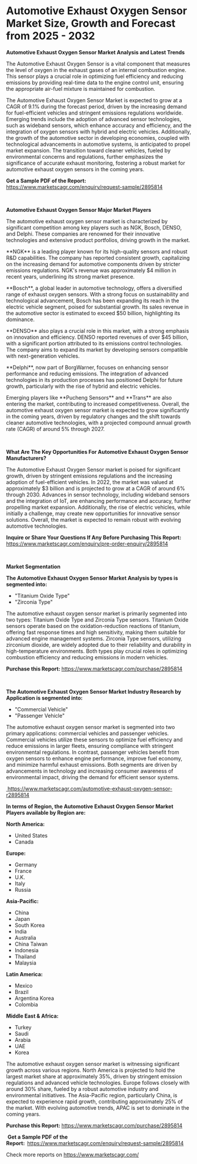 <p><h1>Automotive Exhaust Oxygen Sensor Market Size, Growth and Forecast from 2025 - 2032</h1></p><p><strong>Automotive Exhaust Oxygen Sensor Market Analysis and Latest Trends</strong></p>
<p><p>The Automotive Exhaust Oxygen Sensor is a vital component that measures the level of oxygen in the exhaust gases of an internal combustion engine. This sensor plays a crucial role in optimizing fuel efficiency and reducing emissions by providing real-time data to the engine control unit, ensuring the appropriate air-fuel mixture is maintained for combustion. </p><p>The Automotive Exhaust Oxygen Sensor Market is expected to grow at a CAGR of 9.1% during the forecast period, driven by the increasing demand for fuel-efficient vehicles and stringent emissions regulations worldwide. Emerging trends include the adoption of advanced sensor technologies, such as wideband sensors, which enhance accuracy and efficiency, and the integration of oxygen sensors with hybrid and electric vehicles. Additionally, the growth of the automotive sector in developing economies, coupled with technological advancements in automotive systems, is anticipated to propel market expansion. The transition toward cleaner vehicles, fueled by environmental concerns and regulations, further emphasizes the significance of accurate exhaust monitoring, fostering a robust market for automotive exhaust oxygen sensors in the coming years.</p></p>
<p><strong>Get a Sample PDF of the Report:&nbsp;</strong> <a href="https://www.marketscagr.com/enquiry/request-sample/2895814?utm_campaign=3550&utm_medium=2&utm_source=Github&utm_content=ia&utm_term=15032025&utm_id=automotive-exhaust-oxygen-sensor">https://www.marketscagr.com/enquiry/request-sample/2895814</a></p>
<p>&nbsp;</p>
<p><strong>Automotive Exhaust Oxygen Sensor Major Market Players</strong></p>
<p><p>The automotive exhaust oxygen sensor market is characterized by significant competition among key players such as NGK, Bosch, DENSO, and Delphi. These companies are renowned for their innovative technologies and extensive product portfolios, driving growth in the market.</p><p>**NGK** is a leading player known for its high-quality sensors and robust R&D capabilities. The company has reported consistent growth, capitalizing on the increasing demand for automotive components driven by stricter emissions regulations. NGK's revenue was approximately $4 million in recent years, underlining its strong market presence.</p><p>**Bosch**, a global leader in automotive technology, offers a diversified range of exhaust oxygen sensors. With a strong focus on sustainability and technological advancement, Bosch has been expanding its reach in the electric vehicle segment, poised for substantial growth. Its sales revenue in the automotive sector is estimated to exceed $50 billion, highlighting its dominance.</p><p>**DENSO** also plays a crucial role in this market, with a strong emphasis on innovation and efficiency. DENSO reported revenues of over $45 billion, with a significant portion attributed to its emissions control technologies. The company aims to expand its market by developing sensors compatible with next-generation vehicles.</p><p>**Delphi**, now part of BorgWarner, focuses on enhancing sensor performance and reducing emissions. The integration of advanced technologies in its production processes has positioned Delphi for future growth, particularly with the rise of hybrid and electric vehicles.</p><p>Emerging players like **Pucheng Sensors** and **Trans** are also entering the market, contributing to increased competitiveness. Overall, the automotive exhaust oxygen sensor market is expected to grow significantly in the coming years, driven by regulatory changes and the shift towards cleaner automotive technologies, with a projected compound annual growth rate (CAGR) of around 5% through 2027.</p></p>
<p>&nbsp;</p>
<p><strong>What Are The Key Opportunities For Automotive Exhaust Oxygen Sensor Manufacturers?</strong></p>
<p><p>The Automotive Exhaust Oxygen Sensor market is poised for significant growth, driven by stringent emissions regulations and the increasing adoption of fuel-efficient vehicles. In 2022, the market was valued at approximately $3 billion and is projected to grow at a CAGR of around 6% through 2030. Advances in sensor technology, including wideband sensors and the integration of IoT, are enhancing performance and accuracy, further propelling market expansion. Additionally, the rise of electric vehicles, while initially a challenge, may create new opportunities for innovative sensor solutions. Overall, the market is expected to remain robust with evolving automotive technologies.</p></p>
<p><strong>Inquire or Share Your Questions If Any Before Purchasing This Report:</strong> <a href="https://www.marketscagr.com/enquiry/pre-order-enquiry/2895814?utm_campaign=3550&utm_medium=2&utm_source=Github&utm_content=ia&utm_term=15032025&utm_id=automotive-exhaust-oxygen-sensor">https://www.marketscagr.com/enquiry/pre-order-enquiry/2895814</a></p>
<p>&nbsp;</p>
<p><strong>Market Segmentation</strong></p>
<p><strong>The Automotive Exhaust Oxygen Sensor Market Analysis by types is segmented into:</strong></p>
<p><ul><li>"Titanium Oxide Type"</li><li>"Zirconia Type"</li></ul></p>
<p><p>The automotive exhaust oxygen sensor market is primarily segmented into two types: Titanium Oxide Type and Zirconia Type sensors. Titanium Oxide sensors operate based on the oxidation-reduction reactions of titanium, offering fast response times and high sensitivity, making them suitable for advanced engine management systems. Zirconia Type sensors, utilizing zirconium dioxide, are widely adopted due to their reliability and durability in high-temperature environments. Both types play crucial roles in optimizing combustion efficiency and reducing emissions in modern vehicles.</p></p>
<p><strong>Purchase this Report:&nbsp;</strong><a href="https://www.marketscagr.com/purchase/2895814?utm_campaign=3550&utm_medium=2&utm_source=Github&utm_content=ia&utm_term=15032025&utm_id=automotive-exhaust-oxygen-sensor">https://www.marketscagr.com/purchase/2895814</a></p>
<p>&nbsp;</p>
<p><strong>The Automotive Exhaust Oxygen Sensor Market Industry Research by Application is segmented into:</strong></p>
<p><ul><li>"Commercial Vehicle"</li><li>"Passenger Vehicle"</li></ul></p>
<p><p>The automotive exhaust oxygen sensor market is segmented into two primary applications: commercial vehicles and passenger vehicles. Commercial vehicles utilize these sensors to optimize fuel efficiency and reduce emissions in larger fleets, ensuring compliance with stringent environmental regulations. In contrast, passenger vehicles benefit from oxygen sensors to enhance engine performance, improve fuel economy, and minimize harmful exhaust emissions. Both segments are driven by advancements in technology and increasing consumer awareness of environmental impact, driving the demand for efficient sensor systems.</p></p>
<p><a href="https://www.marketscagr.com/automotive-exhaust-oxygen-sensor-r2895814?utm_campaign=3550&utm_medium=2&utm_source=Github&utm_content=ia&utm_term=15032025&utm_id=automotive-exhaust-oxygen-sensor">&nbsp;https://www.marketscagr.com/automotive-exhaust-oxygen-sensor-r2895814</a></p>
<p><strong>In terms of Region, the Automotive Exhaust Oxygen Sensor Market Players available by Region are:</strong></p>
<p>
    <p> <strong> North America: </strong>
        <ul>
            <li>United States</li>
            <li>Canada</li>
        </ul>
        </p> 
    <p> <strong> Europe: </strong>
        <ul>
            <li>Germany</li>
            <li>France</li>
            <li>U.K.</li>
            <li>Italy</li>
            <li>Russia</li>
        </ul>
        </p> 
    <p> <strong> Asia-Pacific: </strong>
        <ul>
            <li>China</li>
            <li>Japan</li>
            <li>South Korea</li>
            <li>India</li>
            <li>Australia</li>
            <li>China Taiwan</li>
            <li>Indonesia</li>
            <li>Thailand</li>
            <li>Malaysia</li>
        </ul>
        </p> 
    <p> <strong> Latin America: </strong>
        <ul>
            <li>Mexico</li>
            <li>Brazil</li>
            <li>Argentina Korea</li>
            <li>Colombia</li>
        </ul>
        </p> 
    <p> <strong> Middle East & Africa: </strong>
        <ul>
            <li>Turkey</li>
            <li>Saudi</li>
            <li>Arabia</li>
            <li>UAE</li>
            <li>Korea</li>
        </ul>
    </p>
    </p>
<p><p>The automotive exhaust oxygen sensor market is witnessing significant growth across various regions. North America is projected to hold the largest market share at approximately 35%, driven by stringent emission regulations and advanced vehicle technologies. Europe follows closely with around 30% share, fueled by a robust automotive industry and environmental initiatives. The Asia-Pacific region, particularly China, is expected to experience rapid growth, contributing approximately 25% of the market. With evolving automotive trends, APAC is set to dominate in the coming years.</p></p>
<p><strong>Purchase this Report: </strong><a href="https://www.marketscagr.com/purchase/2895814?utm_campaign=3550&utm_medium=2&utm_source=Github&utm_content=ia&utm_term=15032025&utm_id=automotive-exhaust-oxygen-sensor">https://www.marketscagr.com/purchase/2895814</a></p>
<p>&nbsp;<strong>Get a Sample PDF of the Report:&nbsp;&nbsp;</strong><a href="https://www.marketscagr.com/enquiry/request-sample/2895814?utm_campaign=3550&utm_medium=2&utm_source=Github&utm_content=ia&utm_term=15032025&utm_id=automotive-exhaust-oxygen-sensor">https://www.marketscagr.com/enquiry/request-sample/2895814</a></p>
<p><strong></strong></p>
<p>Check more reports on <a href="https://www.marketscagr.com/?utm_campaign=3550&utm_medium=2&utm_source=Github&utm_content=ia&utm_term=15032025&utm_id=automotive-exhaust-oxygen-sensor">https://www.marketscagr.com/</a></p>